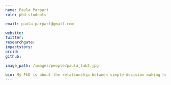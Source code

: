 ```yaml
---
name: Paula Parpart
role: phd-students

email: paula.parpart@gmail.com

website: 
twitter:
researchgate:
impactstory:
orcid:
github:

image_path: /images/people/paula_lab2.jpg

bio: My PhD is about the relationship between simple decision making heuristics (e.g., fast and frugal heuristics) and rational models of cognition, i.e., Bayesian inference models. I am interested in showing that these two opposing approaches to cognition are in fact compatible and can be integrated in one overarching approach. I make use of several common machine learning techniques like ridge regression to characterize the formal mathematical relationship between simple heuristics and more traditional regression approaches.
---
```

